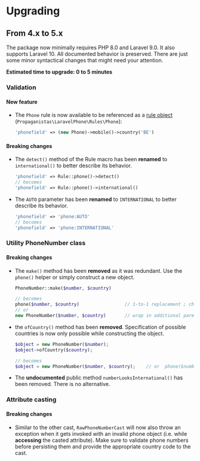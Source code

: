 # Upgrading

## From 4.x to 5.x

The package now minimally requires PHP 8.0 and Laravel 9.0. It also supports Laravel 10.
All documented behavior is preserved. There are just some minor syntactical changes that might need your attention.

**Estimated time to upgrade: 0 to 5 minutes**

### Validation

#### New feature
- The `Phone` rule is now available to be referenced as a [rule object](https://laravel.com/docs/9.x/validation#using-rule-objects) (`Propaganistas\LaravelPhone\Rules\Phone`):
    ```php
    'phonefield' => (new Phone)->mobile()->country('BE')
    ```

#### Breaking changes
- The `detect()` method of the Rule macro has been **renamed** to `international()` to better describe its behavior.
    ```php
    'phonefield' => Rule::phone()->detect()
    // becomes
    'phonefield' => Rule::phone()->international()
    ```
- The `AUTO` parameter has been **renamed** to `INTERNATIONAL` to better describe its behavior.
    ```php
    'phonefield' => 'phone:AUTO'
    // becomes
    'phonefield' => 'phone:INTERNATIONAL'
    ```

### Utility PhoneNumber class

#### Breaking changes
- The `make()` method has been **removed** as it was redundant. Use the `phone()` helper or simply construct a new object.
    ```php
    PhoneNumber::make($number, $country)

    // becomes
    phone($number, $country)                 // 1-to-1 replacement ; chainable with subsequent methods
    // or
    new PhoneNumber($number, $country)       // wrap in additional parentheses to chain with subsequent methods
    ```
- the `ofCountry()` method has been **removed**. Specification of possible countries is now only possible while constructing the object.
    ```php
    $object = new PhoneNumber($number);
    $object->ofCountry($country);

    // becomes
    $object = new PhoneNumber($number, $country);    // or  phone($number, $country)
    ```
- The **undocumented** public method `numberLooksInternational()` has been removed. There is no alternative.

### Attribute casting

#### Breaking changes
- Similar to the other cast, `RawPhoneNumberCast` will now also throw an exception when it gets invoked with an invalid phone object (i.e. while __accessing__ the casted attribute). Make sure to validate phone numbers before persisting them and provide the appropriate country code to the cast.
